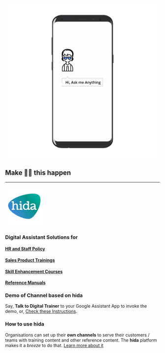 
![phone image](images/ama.png)
## Make ☝🏾 this happen
---
![hida](images/hida-128x128.png)
### Digital Assistant Solutions for

#### [HR and Staff Policy](./hr.html)
#### [Sales Product Trainings](./sales.html)
#### [Skill Enhancement Courses](./skill.html)
#### [Reference Manuals](./manuals.html)

### Demo of Channel based on hida
Say, **Talk to Digital Trainer** to your Google Assistant App to invoke the demo, or, [Check these Instructions](./demo.html).

### How to use hida
Organisations can set up their **own channels** to serve their customers / teams with training content and other reference content. The **hida** platform makes it a *breeze* to do that. [Learn more about it](./hida-overview.html)
